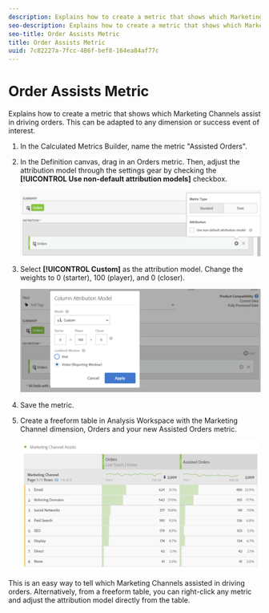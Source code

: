 ```yaml
---
description: Explains how to create a metric that shows which Marketing Channels assist in driving orders. This can be adapted to any dimension or success event of interest.
seo-description: Explains how to create a metric that shows which Marketing Channels assist in driving orders. This can be adapted to any dimension or success event of interest.
seo-title: Order Assists Metric
title: Order Assists Metric
uuid: 7c82227a-7fcc-486f-bef8-164ea84af77c
---
```


# Order Assists Metric

Explains how to create a metric that shows which Marketing Channels assist in driving orders. This can be adapted to any dimension or success event of interest.

1. In the Calculated Metrics Builder, name the metric "Assisted Orders".
1. In the Definition canvas, drag in an Orders metric. Then, adjust the attribution model through the settings gear by checking the **[!UICONTROL Use non-default attribution models]** checkbox.

   ![](assets/attr-model.png)

1. Select **[!UICONTROL Custom]** as the attribution model. Change the weights to 0 (starter), 100 (player), and 0 (closer).

   ![](assets/custom-attr-model.png)

1. Save the metric.
1. Create a freeform table in Analysis Workspace with the Marketing Channel dimension, Orders and your new Assisted Orders metric.

   ![](assets/mktg-channel-assists.png)

This is an easy way to tell which Marketing Channels assisted in driving orders. Alternatively, from a freeform table, you can right-click any metric and adjust the attribution model directly from the table.
